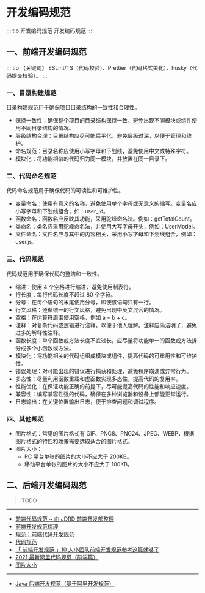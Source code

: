 # 开发编码规范

::: tip 开发编码规范
开发编码规范
:::

## 一、前端开发编码规范

::: tip 【关键词】
ESLint/TS（代码校验）、Prettier（代码格式美化）、husky（代码提交校验）。
:::

### 一、目录构建规范

目录构建规范用于确保项目目录结构的一致性和合理性。

- 保持一致性：确保整个项目的目录结构保持一致，避免出现不同模块或组件使用不同目录结构的情况。
- 层级结构合理：目录结构应尽可能扁平化，避免层级过深，以便于管理和维护。
- 命名规范：目录名称应使用小写字母和下划线，避免使用中文或特殊字符。
- 模块化：将功能相似的代码归为同一模块，并放置在同一目录下。

### 二、代码命名规范

代码命名规范用于确保代码的可读性和可维护性。

- 变量命名：使用有意义的名称，避免使用单个字母或无意义的缩写。变量名应小写字母和下划线组合，如：user_id。
- 函数命名：函数名应反映其功能，采用驼峰命名法。例如：getTotalCount。
- 类命名：类名应采用驼峰命名法，并使用大写字母开头，例如：UserModel。
- 文件命名：文件名应与其中的内容相关，采用小写字母和下划线组合，例如：user.js。

### 三、代码规范

代码规范用于确保代码的整洁和一致性。

- 缩进：使用 4 个空格进行缩进，避免使用制表符。
- 行长度：每行代码长度不超过 80 个字符。
- 分号：在每个语句的末尾使用分号，即使该语句只有一行。
- 行文风格：遵循统一的行文风格，避免出现中英文混合的情况。
- 空格：在运算符周围使用空格，例如 a = b + c。
- 注释：对复杂代码或逻辑进行注释，以便于他人理解。注释应简洁明了，避免过多的解释性注释。
- 函数长度：单个函数或方法长度不宜过长，应尽量将功能单一的函数或方法拆分成多个小函数或方法。
- 模块化：将功能相关的代码组织成模块或组件，提高代码的可重用性和可维护性。
- 错误处理：对可能出现的错误进行捕获和处理，避免程序崩溃或异常行为。
- 多态性：尽量利用函数重载和虚函数实现多态性，提高代码的复用率。
- 性能优化：在保证功能正确的前提下，尽可能提高代码的性能和响应速度。
- 兼容性：编写兼容性强的代码，确保在多种浏览器和设备上都能正常运行。
- 日志输出：在关键位置输出日志，便于排查问题和调试程序。

### 四、其他规范

- 图片格式：常见的图片格式有 GIF、PNG8、PNG24、JPEG、WEBP，根据图片格式的特性和场景需要选取适合的图片格式。
- 图片大小：
  - PC 平台单张的图片的大小不应大于 200KB。
  - 移动平台单张的图片的大小不应大于 100KB。

## 二、后端开发编码规范

> TODO

---

- [前端代码规范 ~ 由 JDRD 前端开发部整理 ](https://jdf2e.github.io/jdc_fe_guide/docs/index/)
- [前端开发规范梳理](https://cloud.baidu.com/article/3079224)
- [规范：前端代码开发规范](https://developer.aliyun.com/article/1269848)
- [代码规范](https://woai3c.gitee.io/introduction-to-front-end-engineering/02.html)
- [「 前端开发规范 」10 人小团队前端开发规范参考这篇就够了](https://xie.infoq.cn/article/2048f2116f8df30115fca44c1)
- [2021 最新阿里代码规范（前端篇）](https://developer.aliyun.com/article/850913)
- [图片大小](https://jdf2e.github.io/jdc_fe_guide/docs/image/size)

---

- [Java 后端开发规范（基于阿里开发规范）](https://cloud.tencent.com/developer/article/2303145)
